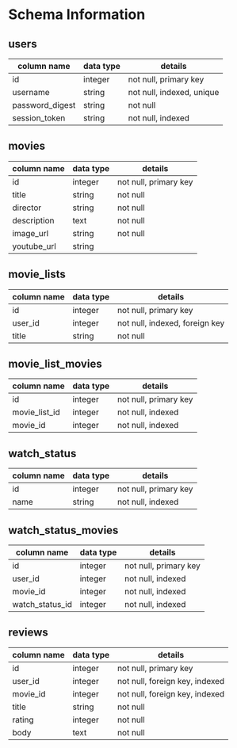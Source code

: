 # Schema Information

## users
column name     | data type | details
----------------|-----------|-----------------------
id              | integer   | not null, primary key
username        | string    | not null, indexed, unique
password_digest | string    | not null
session_token   | string    | not null, indexed

## movies
column name | data type | details
------------|-----------|-----------------------
id          | integer   | not null, primary key
title       | string    | not null
director    | string    | not null
description | text      | not null
image_url   | string    | not null
youtube_url | string    |

## movie_lists
column name | data type | details
------------|-----------|-----------------------
id          | integer   | not null, primary key
user_id     | integer   | not null, indexed, foreign key
title       | string    | not null

## movie_list_movies
column name     | data type | details
----------------|-----------|-----------------------
id              | integer   | not null, primary key
movie_list_id   | integer   | not null, indexed
movie_id        | integer   | not null, indexed

## watch_status
column name     | data type | details
----------------|-----------|-----------------------
id              | integer   | not null, primary key
name            | string    | not null, indexed

## watch_status_movies
column name     | data type | details
----------------|-----------|-----------------------
id              | integer   | not null, primary key
user_id         | integer   | not null, indexed
movie_id        | integer   | not null, indexed
watch_status_id | integer   | not null, indexed

## reviews
column name     | data type | details
----------------|-----------|-----------------------
id              | integer   | not null, primary key
user_id         | integer   | not null, foreign key, indexed
movie_id        | integer   | not null, foreign key, indexed
title           | string    | not null
rating          | integer   | not null
body            | text      | not null
